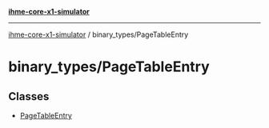[**ihme-core-x1-simulator**](../../README.md)

***

[ihme-core-x1-simulator](../../modules.md) / binary\_types/PageTableEntry

# binary\_types/PageTableEntry

## Classes

- [PageTableEntry](classes/PageTableEntry.md)
